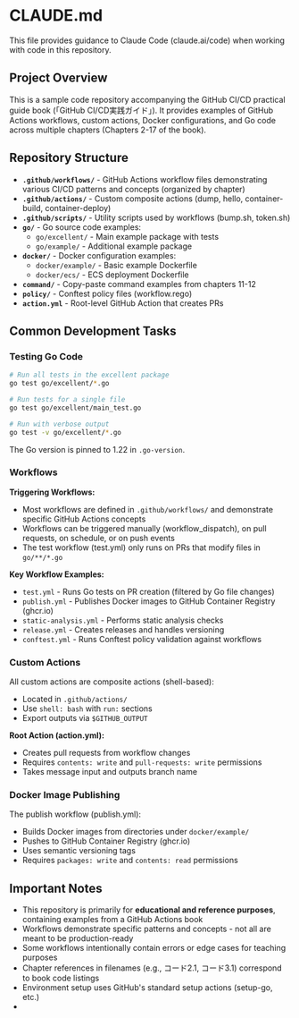 # CLAUDE.md

This file provides guidance to Claude Code (claude.ai/code) when working with code in this repository.

## Project Overview

This is a sample code repository accompanying the GitHub CI/CD practical guide book (「GitHub CI/CD実践ガイド」). It provides examples of GitHub Actions workflows, custom actions, Docker configurations, and Go code across multiple chapters (Chapters 2-17 of the book).

## Repository Structure

- **`.github/workflows/`** - GitHub Actions workflow files demonstrating various CI/CD patterns and concepts (organized by chapter)
- **`.github/actions/`** - Custom composite actions (dump, hello, container-build, container-deploy)
- **`.github/scripts/`** - Utility scripts used by workflows (bump.sh, token.sh)
- **`go/`** - Go source code examples:
  - `go/excellent/` - Main example package with tests
  - `go/example/` - Additional example package
- **`docker/`** - Docker configuration examples:
  - `docker/example/` - Basic example Dockerfile
  - `docker/ecs/` - ECS deployment Dockerfile
- **`command/`** - Copy-paste command examples from chapters 11-12
- **`policy/`** - Conftest policy files (workflow.rego)
- **`action.yml`** - Root-level GitHub Action that creates PRs

## Common Development Tasks

### Testing Go Code
```bash
# Run all tests in the excellent package
go test go/excellent/*.go

# Run tests for a single file
go test go/excellent/main_test.go

# Run with verbose output
go test -v go/excellent/*.go
```

The Go version is pinned to 1.22 in `.go-version`.

### Workflows

**Triggering Workflows:**
- Most workflows are defined in `.github/workflows/` and demonstrate specific GitHub Actions concepts
- Workflows can be triggered manually (workflow_dispatch), on pull requests, on schedule, or on push events
- The test workflow (test.yml) only runs on PRs that modify files in `go/**/*.go`

**Key Workflow Examples:**
- `test.yml` - Runs Go tests on PR creation (filtered by Go file changes)
- `publish.yml` - Publishes Docker images to GitHub Container Registry (ghcr.io)
- `static-analysis.yml` - Performs static analysis checks
- `release.yml` - Creates releases and handles versioning
- `conftest.yml` - Runs Conftest policy validation against workflows

### Custom Actions

All custom actions are composite actions (shell-based):
- Located in `.github/actions/`
- Use `shell: bash` with `run:` sections
- Export outputs via `$GITHUB_OUTPUT`

**Root Action (action.yml):**
- Creates pull requests from workflow changes
- Requires `contents: write` and `pull-requests: write` permissions
- Takes message input and outputs branch name

### Docker Image Publishing

The publish workflow (publish.yml):
- Builds Docker images from directories under `docker/example/`
- Pushes to GitHub Container Registry (ghcr.io)
- Uses semantic versioning tags
- Requires `packages: write` and `contents: read` permissions

## Important Notes

- This repository is primarily for **educational and reference purposes**, containing examples from a GitHub Actions book
- Workflows demonstrate specific patterns and concepts - not all are meant to be production-ready
- Some workflows intentionally contain errors or edge cases for teaching purposes
- Chapter references in filenames (e.g., コード2.1, コード3.1) correspond to book code listings
- Environment setup uses GitHub's standard setup actions (setup-go, etc.)
- 
